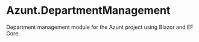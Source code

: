 # Azunt.DepartmentManagement
Department management module for the Azunt project using Blazor and EF Core.
